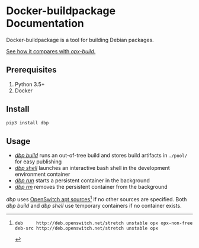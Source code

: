 # Docker-buildpackage Documentation

Docker-buildpackage is a tool for building Debian packages.

[See how it compares with *opx-build*.](compares.md)

## Prerequisites

1. Python 3.5+
1. Docker

## Install

```bash
pip3 install dbp
```

## Usage

* [*dbp build*](commands/build.md) runs an out-of-tree build and stores build artifacts in `./pool/` for easy publishing
* [*dbp shell*](commands/shell.md) launches an interactive bash shell in the development environment container
* [*dbp run*](commands/run.md) starts a persistent container in the background
* [*dbp rm*](commands/rm.md) removes the persistent container from the background

*dbp* uses [OpenSwitch apt sources](http://deb.openswitch.net)[^1] if no other sources are specified.
Both *dbp build* and *dbp shell* use temporary containers if no container exists.

[^1]:
    ```
    deb     http://deb.openswitch.net/stretch unstable opx opx-non-free
    deb-src http://deb.openswitch.net/stretch unstable opx
    ```
